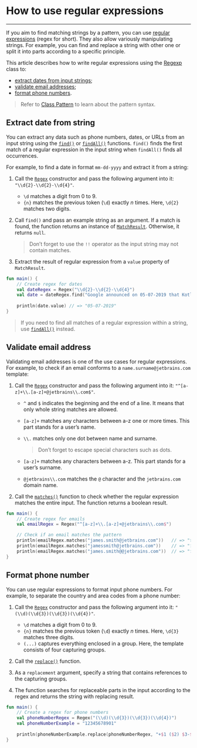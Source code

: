 # How to use regular expressions

---

If you aim to find matching strings by a pattern, you can use [regular expressions][about-regex] (regex for short).
They also allow variously manipulating strings.
For example, you can find and replace a string with other one
or split it into parts according to a specific principle.

This article describes how to write regular expressions using the [Regexp][regex] class to:

* [extract dates from input strings](#extract-date-from-string);
* [validate email addresses](#validate-email-address);
* [format phone numbers](#format-phone-number).

> Refer to [Class Pattern][pattern-class] to learn about the pattern syntax.

## Extract date from string

You can extract any data such as phone numbers, dates, or URLs from an input string
using the [`find()`][find] or [`findAll()`][find-all] functions.
`find()` finds the first match of a regular expression in the input string
when `findAll()` finds all occurrences.

For example, to find a date in format `mm-dd-yyyy` and extract it from a string:

1. Call the [`Regex`][constructor] constructor and pass the following argument into it: `"\\d{2}-\\d{2}-\\d{4}"`.
    * `\d` matches a digit from 0 to 9.
    * `{n}` matches the previous token (`\d`) exactly *n* times. Here, `\d{2}` matches two digits.
2. Call `find()` and pass an example string as an argument.
    If a match is found, the function returns an instance of [`MatchResult`][match-result].
    Otherwise, it returns `null`.

    > Don’t forget to use the `!!` operator as the input string may not contain matches.

3. Extract the result of regular expression from a `value` property of `MatchResult`.

```kotlin
fun main() {
    // Create regex for dates
    val dateRegex = Regex("\\d{2}-\\d{2}-\\d{4}")
    val date = dateRegex.find("Google announced on 05-07-2019 that Kotlin is now its preferred language for Android app developers.")!!
    
    println(date.value) // => "05-07-2019"
}
```

> If you need to find all matches of a regular expression within a string, use [`findAll()`][find-all] instead.

## Validate email address

Validating email addresses is one of the use cases for regular expressions.
For example, to check if an email conforms to a `name.surname@jetbrains.com` template:

1. Call the [`Regex`][constructor] constructor and pass the following argument into it: `"^[a-z]+\\.[a-z]+@jetbrains\\.com$"`.

    * `^` and `$` indicates the beginning and the end of a line. It means that only whole string matches are allowed.
    * `[a-z]+` matches any characters between a-z one or more times. This part stands for a user’s name.
    * `\\.` matches only one dot between name and surname.

        > Don’t forget to escape special characters such as dots.

    * `[a-z]+` matches any characters between a-z. This part stands for a user’s surname.
    * `@jetbrains\\.com` matches the `@` character and the `jetbrains.com` domain name.

2. Call the [`matches()`][matches] function to check whether the regular expression matches the entire input.
    The function returns a boolean result.

```kotlin
fun main() {
    // Create regex for emails
    val emailRegex = Regex("^[a-z]+\\.[a-z]+@jetbrains\\.com$")

    // Check if an email matches the pattern
    println(emailRegex.matches("james.smith@jetbrains.com"))   // => "true"
    println(emailRegex.matches("jamessmith@jetbrains.com"))    // => "false"
    println(emailRegex.matches("james.smith@@jetbrains.com"))  // => "false"
}
```

## Format phone number

You can use regular expressions to format input phone numbers.
For example, to separate the country and area codes from a phone number:

1. Call the [`Regex`][constructor] constructor and pass the following argument into it: `"(\\d)(\\d{3})(\\d{3})(\\d{4})"`.

    * `\d` matches a digit from 0 to 9.
    * `{n}` matches the previous token (`\d`) exactly *n* times. Here, `\d{3}` matches three digits.
    * `(...)` captures everything enclosed in a group. Here, the template consists of four capturing groups.

2. Call the [`replace()`][replace] function.
3. As a `replacement` argument, specify a string that contains references to the capturing groups.
4. The function searches for replaceable parts in the input according to the regex and returns the string with replacing result.

```kotlin
fun main() {    
    // Create a regex for phone numbers
    val phoneNumberRegex = Regex("(\\d)(\\d{3})(\\d{3})(\\d{4})")
    val phoneNumberExample = "12345678901"
    
    println(phoneNumberExample.replace(phoneNumberRegex, "+$1 ($2) $3-$4")) // => "+1 (234) 567-8901"
}
```

[about-regex]: https://en.wikipedia.org/wiki/Regular_expression
[constructor]: https://kotlinlang.org/api/latest/jvm/stdlib/kotlin.text/-regex/#constructors
[find]: https://kotlinlang.org/api/latest/jvm/stdlib/kotlin.text/-regex/find.html
[find-all]: https://kotlinlang.org/api/latest/jvm/stdlib/kotlin.text/-regex/find-all.html
[matches]: https://kotlinlang.org/api/latest/jvm/stdlib/kotlin.text/-regex/matches.html
[match-result]: https://kotlinlang.org/api/latest/jvm/stdlib/kotlin.text/-match-result/
[pattern-class]: https://docs.oracle.com/javase/8/docs/api/java/util/regex/Pattern.html
[regex]: https://kotlinlang.org/api/latest/jvm/stdlib/kotlin.text/-regex/
[replace]: https://kotlinlang.org/api/latest/jvm/stdlib/kotlin.text/-regex/replace.html
